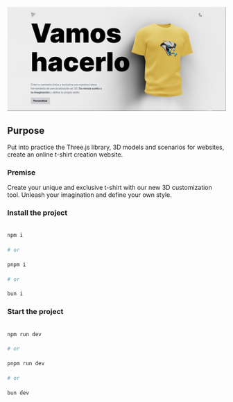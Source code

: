 ![capture](./public/capture.png)

## Purpose
Put into practice the Three.js library, 3D models and scenarios for websites, create an online t-shirt creation website.

### Premise
Create your unique and exclusive t-shirt with our new 3D customization tool. Unleash your imagination and define your own style.

### Install the project

```bash

npm i

# or

pnpm i

# or

bun i
```
### Start the project

```bash

npm run dev

# or

pnpm run dev

# or

bun dev
```
